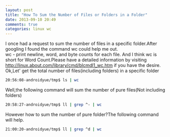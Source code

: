 ```yaml
---
layout: post
title: "How To Sum the Number of Files or Folders in a Folder"
date: 2013-09-10 20:49
comments: true
categories: linux wc 
---
```


I once had a request to sum the number of files in a specific folder.After googling I found the command wc could help me out.  
wc - print newline, word, and byte counts for each file.  And I think wc is short for Word Count.Please have a detailed information by visiting http://linux.about.com/library/cmd/blcmdl1_wc.htm  if you have the desire.  
Ok,Let' get the total number of files(including folders) in a specific folder  
```bash
20:56:08-androidyue/tmp$ ls | wc
```
Well,the following command will sum the number of pure files(Not including folders)  
```bash
20:58:27-androidyue/tmp$ ll | grep ^- | wc
```
However how to sum the number of pure folder?The following command will help.
```bash
21:00:20-androidyue/tmp$ ll | grep ^d | wc
```
